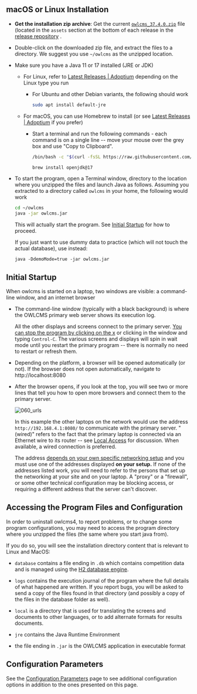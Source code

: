 ## macOS or Linux Installation

- **Get the installation zip archive**: Get the current  [`owlcms_37.4.0.zip`](https://github.com/owlcms/owlcms4/releases/latest/download/owlcms_37.4.0.zip) file  (located in the `assets` section at the bottom of each release in the [release repository](https://github.com/owlcms/owlcms4/releases/latest) .

- Double-click on the downloaded zip file, and extract the files to a directory.  We suggest you use `~/owlcms` as the unzipped location.

- Make sure you have a Java 11 or 17 installed (JRE or JDK)

  - For Linux, refer to [Latest Releases | Adoptium](https://adoptium.net/temurin/releases/) depending on the Linux type you run

    - For Ubuntu and other Debian variants, the following should work 

       ```bash
       sudo apt install default-jre
       ```

  - For macOS, you can use Homebrew to install (or see [Latest Releases | Adoptium](https://adoptium.net/temurin/releases/) if you prefer)

    - Start a terminal and run the following commands - each command is on a single line -- move your mouse over the grey box and use "Copy to Clipboard".

      ```bash
      /bin/bash -c "$(curl -fsSL https://raw.githubusercontent.com/Homebrew/install/HEAD/install.sh)"
      ```

      ```bash
      brew install openjdk@17
      ```

      

- To start the program, open a Terminal window,  directory to the location where you unzipped the files and launch Java as follows.  Assuming you extracted to a directory called `owlcms` in your home, the following would work

  ```bash
  cd ~/owlcms
  java -jar owlcms.jar
  ```
  This will actually start the program. See [Initial Startup](#initial-startup) for how to proceed.

  If you just want to use dummy data to practice (which will not touch the actual database), use instead:

  ```
  java -DdemoMode=true -jar owlcms.jar
  ```


## Initial Startup

When owlcms is started on a laptop, two windows are visible:  a command-line window, and an internet browser

- The command-line window (typically with a black background) is where the OWLCMS primary web server shows its execution log.  

  All the other displays and screens connect to the primary server.  <u>You can stop the program by clicking on the x</u> or clicking in the window and typing `Control-C`.  The various screens and displays will spin in wait mode until you restart the primary program -- there is normally no need to restart or refresh them.

- Depending on the platform, a browser will be opened automatically (or not).  If the browser does not open automatically, navigate to http://localhost:8080

- After the browser opens, if you look at the top, you will see two or more lines that tell you how to open more browsers and connect them to the primary server.

  ![060_urls](img\LocalInstall\060_urls.png)

  In this example the other laptops on the network would use the address `http://192.168.4.1:8080/` to communicate with the primary server.  "(wired)" refers to the fact that the primary laptop is connected via an Ethernet wire to its router -- see [Local Access](EquipmentSetup#local-access-over-a-local-network) for discussion.  When available, a wired connection is preferred.

  The address <u>depends on your own specific networking setup</u> and you must use one of the addresses displayed **on your setup.**  If none of the addresses listed work, you will need to refer to the persons that set up the networking at your site and on your laptop.  A "proxy" or a "firewall", or some other technical configuration may be blocking access, or requiring a different address that the server can't discover.

## Accessing the Program Files and Configuration

In order to uninstall owlcms4, to report problems, or to change some program configurations, you may need to access the program directory where you unzipped the files (the same where you start java from).

If you do so, you will see the installation directory content that is relevant to Linux and MacOS:

- `database` contains a file ending in `.db` which contains competition data and is managed using the [H2 database engine](https://www.h2database.com/html/main.html). 

- `logs` contains the execution journal of the program where the full details of what happened are written. If you report bugs, you will be asked to send a copy of the files found in that directory (and possibly a copy of the files in the database folder as well).

- `local` is a directory that is used for translating the screens and documents to other languages, or to add alternate formats for results documents.

- `jre`  contains the Java Runtime Environment

- the file ending in `.jar` is the OWLCMS application in executable format


## Configuration Parameters

See the [Configuration Parameters](Configuration.md  ' :include') page to see additional configuration options in addition to the ones presented on this page.